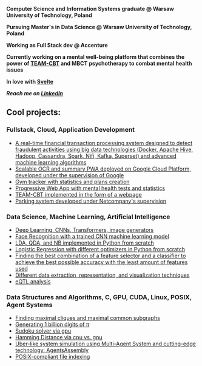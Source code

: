 

**Computer Science and Information Systems graduate @ Warsaw University of Technology, Poland**

**Pursuing Master's in Data Science @ Warsaw University of Technology, Poland**

**Working as Full Stack dev @ Accenture**

**Currently working on a mental well-being platform that combines the power of [TEAM-CBT](https://feelinggood.com/) and MBCT psychotherapy to combat mental health issues**

**In love with [Svelte](https://github.com/sveltejs/svelte)**

***Reach me on [LinkedIn](https://www.linkedin.com/in/patryk-prusak/)***


## Cool projects:

### Fullstack, Cloud, Application Development
- [A real-time financial transaction processing system designed to detect fraudulent activities using big data technologies (Docker, Apache Hive, Hadoop, Cassandra, Spark, Nifi, Kafka, Superset) and advanced machine learning algorithms](https://github.com/PrusWielki/real-time-fraud-detection)
- [Scalable OCR and summary PWA deployed on Google Cloud Platform, developed under the supervision of Google](https://github.com/PrusWielki/NotesReader)
- [Gym tracker with statistics and plans creation](https://github.com/PrusWielki/Gym-Notebook)
- [Progressive Web App with mental health tests and statistics](https://github.com/PrusWielki/BurnsTests)
- [TEAM-CBT implemented in the form of a webpage](https://github.com/PrusWielki/WEBCBT)
- [Parking system developed under Netcompany's supervision](https://github.com/pwitkiewicz/Parkly)
  
### Data Science, Machine Learning, Artificial Intelligence
- [Deep Learning, CNNs, Transformers, image generators](https://github.com/PrusWielki/Deep-Learning)
- [Face Recognition with a trained CNN machine learning model](https://github.com/PrusWielki/AgeRecognition)
- [LDA, QDA, and NB implemented in Python from scratch](https://github.com/PrusWielki/adv-machine-learning-proj-1)
- [Logistic Regression with different optimizers in Python from scratch](https://github.com/PrusWielki/advml-proj-1)
- [Finding the best combination of a feature selector and a classifier to achieve the best possible accuracy with the least amount of features used](https://github.com/PrusWielki/advml-proj-2)
- [Different data extraction, representation, and visualization techniques](https://github.com/PrusWielki/Data-Exploration-and-Visualisation)
- [eQTL analysis](https://github.com/PrusWielki/Computational-Genomics)
  
### Data Structures and Algorithms, C, GPU, CUDA, Linux, POSIX, Agent Systems
- [Finding maximal cliques and maximal common subgraphs](https://github.com/PrusWielki/graphs-maximal-clique)
- [Generating 1 billion digits of π](https://github.com/PrusWielki/pi-generator)
- [Sudoku solver via gpu](https://github.com/PrusWielki/CUDA_Sudoku_Solver)
- [Hamming Distance via cpu vs. gpu](https://github.com/PrusWielki/CUDA_Hamming_One)
- [Uber-like system simulation using Multi-Agent System and cutting-edge technology: AgentsAssembly](https://github.com/PrusWielki/AgentsAssemblyUber)
- [POSIX-compliant file indexing](https://github.com/PrusWielki/File_Indexing)


